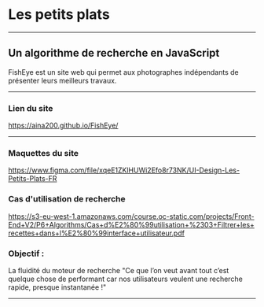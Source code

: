 # Les petits plats
***
## Un algorithme de recherche en JavaScript
FishEye est un site web qui permet aux photographes indépendants de présenter leurs meilleurs travaux.

***
### Lien du site
https://aina200.github.io/FishEye/
***
### Maquettes du site 
https://www.figma.com/file/xqeE1ZKlHUWi2Efo8r73NK/UI-Design-Les-Petits-Plats-FR

### Cas d'utilisation de recherche
https://s3-eu-west-1.amazonaws.com/course.oc-static.com/projects/Front-End+V2/P6+Algorithms/Cas+d%E2%80%99utilisation+%2303+Filtrer+les+recettes+dans+l%E2%80%99interface+utilisateur.pdf

### Objectif :
La fluidité du moteur de recherche
"Ce que l’on veut avant tout c’est quelque chose de performant car nos utilisateurs veulent une recherche rapide, presque instantanée !"
***

